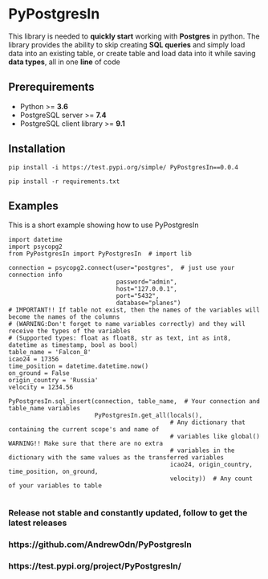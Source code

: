 <h1>PyPostgresIn</h1>

This library is  needed to **quickly start** working with **Postgres** in python. The library provides the ability to skip creating **SQL queries** and simply load data into an existing table, or create table and load data into it while saving **data types**, all in one **line** of code

<h2>Prerequirements</h2>

- Python >= **3.6**
- PostgreSQL server >= **7.4**
- PostgreSQL client library >= **9.1**
<h2>Installation</h2>

```
pip install -i https://test.pypi.org/simple/ PyPostgresIn==0.0.4
```
```
pip install -r requirements.txt
```
<h2>Examples</h2>
This is a short example showing how to use PyPostgresIn

```
import datetime
import psycopg2
from PyPostgresIn import PyPostgresIn  # import lib

connection = psycopg2.connect(user="postgres",  # just use your connection info
                              password="admin",
                              host="127.0.0.1",
                              port="5432",
                              database="planes")
# IMPORTANT!! If table not exist, then the names of the variables will become the names of the columns 
# (WARNING:Don't forget to name variables correctly) and they will receive the types of the variables
# (Supported types: float as float8, str as text, int as int8, datetime as timestamp, bool as bool) 
table_name = 'Falcon_8'
icao24 = 17356
time_position = datetime.datetime.now()
on_ground = False
origin_country = 'Russia'
velocity = 1234.56

PyPostgresIn.sql_insert(connection, table_name,  # Your connection and table_name variables
                        PyPostgresIn.get_all(locals(),
                                             # Any dictionary that containing the current scope's and name of 
                                             # variables like global() WARNING!! Make sure that there are no extra 
                                             # variables in the dictionary with the same values as the transferred variables 
                                             icao24, origin_country, time_position, on_ground,
                                             velocity))  # Any count of your variables to table


```
<h3>Release not stable and constantly updated, follow to get the latest releases
<h3>https://github.com/AndrewOdn/PyPostgresIn
<h3>https://test.pypi.org/project/PyPostgresIn/
